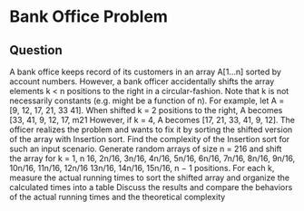 # Bank Office Problem
## Question
A bank office keeps record of its customers in an array A[1...n] sorted by account numbers. However, a bank officer accidentally shifts the array elements k < n positions to the right in a circular-fashion. Note that k is not necessarily constants (e.g. might be a function of n). For example, let A = [9, 12, 17, 21, 33 41]. When shifted k = 2 positions to the right, A becomes [33, 41, 9, 12, 17, m21 However, if k = 4, A becomes [17, 21, 33, 41, 9, 12]. The officer realizes the problem and wants to fix it by sorting the shifted version of the array with Insertion sort. Find the complexity of the Insertion sort for such an input scenario. Generate random arrays of size n = 216 and shift the array for k = 1, n 16, 2n/16, 3n/16, 4n/16, 5n/16, 6n/16, 7n/16, 8n/16, 9n/16, 10n/16, 11n/16, 12n/16 13n/16, 14n/16, 15n/16, n − 1 positions. For each k, measure the actual running times to sort the shifted array and organize the calculated times into a table Discuss the results and compare the behaviors of the actual running times and the theoretical complexity
